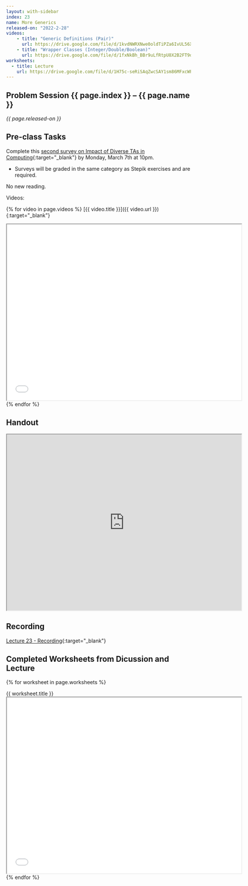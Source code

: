 ```yaml
---
layout: with-sidebar
index: 23
name: More Generics
released-on: "2022-2-28"
videos:
    - title: "Generic Definitions (Pair)"
      url: https://drive.google.com/file/d/1kvdNWRXNwe0oldTiPZa6IvUL56XPUo0X
    - title: "Wrapper Classes (Integer/Double/Boolean)"
      url: https://drive.google.com/file/d/1fxNkBh_BBr9uLfRtpU8X2B2FT9dq9Lne
worksheets:
  - title: Lecture
    url: https://drive.google.com/file/d/1H75c-seRiSAqZwcSAY1sm86MFxcWPTHI
---
```

## Problem Session {{ page.index }} – {{ page.name }}

_{{ page.released-on }}_

## Pre-class Tasks

Complete this [second survey on Impact of Diverse TAs in Computing](https://forms.gle/ww13qAyu1xZBmDFR8){:target="_blank"} by Monday, March 7th at 10pm.
- Surveys will be graded in the same category as Stepik exercises and are required.

No new reading.

Videos:

{% for video in page.videos %}
[{{ video.title }}]({{ video.url }}){:target="_blank"}
<iframe src="{{ video.url }}/preview" width="640" height="480" allow="autoplay"></iframe>
{% endfor %}

## Handout

<iframe src="https://drive.google.com/file/d/1w6ZlF5DxuQxfVwqj6SMU75zIGr_T0vCw/preview" width="640" height="480" allow="autoplay"></iframe>

## Recording

[Lecture 23 - Recording](https://podcast.ucsd.edu/watch/wi22/cse11_a00/23){:target="_blank"}

## Completed Worksheets from Dicussion and Lecture

{% for worksheet in page.worksheets %}
<div class="worksheetBox">
{{ worksheet.title }}
<br>
<iframe src="{{ worksheet.url }}/preview" width="640" height="480" allow="autoplay"></iframe>
</div>
{% endfor %}